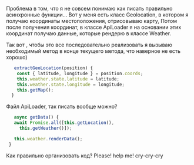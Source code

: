 Проблема в том, что я не совсем понимаю как писать правильно асинхронные функции... 
Вот у меня есть класс Geolocation, в котором я получаю координаты местоположения, отрисовываю карту,
Потом после получения координат, в классе ApiLoader я на основании этих координат получаю данные,
которые рендерю в классе Weather.

Так вот , чтобы это все последовательно реализовать я вызываю
 необходимый метод в конце текущего метода, что наверное не есть хорошо)

```javascript
   extractGeoLocation(position) {
    const { latitude, longitude } = position.coords;
    this.weather.state.latitude = latitude;
    this.weather.state.longitude = longitude;
    this.getMap();
  }
 ```
 
 Файл ApiLoader, так писать вообще можно?
 
 ```javascript
    async getData() {
    await Promise.all([this.getLocation(),
      this.getWeather()]);

    this.weather.renderData();
  }
 ```
 Как правильно организовать код?
 Please! help me! cry-cry-cry
